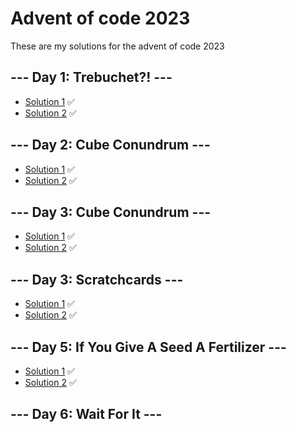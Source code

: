 # Advent of code 2023
These are my solutions for the advent of code 2023
## --- Day 1: Trebuchet?! ---
- [Solution 1](/day-1/part-1/trebuchet-1.ts) ✅
- [Solution 2](/day-1/part-2/trebuchet-2.ts) ✅
## --- Day 2: Cube Conundrum ---
- [Solution 1](/day-2/part-1/cube-conundrum.ts) ✅
- [Solution 2](/day-2/part-2/cube-conundrum.ts) ✅
## --- Day 3: Cube Conundrum ---
- [Solution 1](/day-3/part-1/gear-ratios.ts) ✅
- [Solution 2](/day-3/part-2/gear-ratios.ts) ✅
## --- Day 3: Scratchcards ---
- [Solution 1](/day-4/part-1/scratchcards.ts) ✅
- [Solution 2](/day-4/part-2/scratchcards.ts) ✅
## --- Day 5: If You Give A Seed A Fertilizer ---
- [Solution 1](/day-5/part-1/if-you-give-a-seed-a-fertilizer.ts) ✅
- [Solution 2](/day-5/part-2/if-you-give-a-seed-a-fertilizer.ts) ✅
## --- Day 6: Wait For It ---